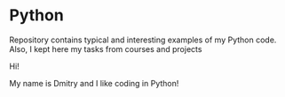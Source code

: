 # Python
Repository contains typical and interesting examples of my Python code. Also, I kept here my tasks from courses and projects

Hi!

My name is Dmitry and I like coding in Python!
